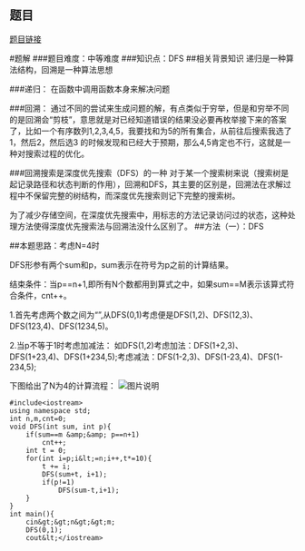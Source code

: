 ## 题目
[题目链接](https://www.nowcoder.com/practice/13483f545ad7499c97a3bbcdcdb9312a?tpId=182&tqId=325939&sourceUrl=/exam/oj&channenl=wgithub&fromPut=wgithub)

#题解
###题目难度：中等难度
###知识点：DFS
##相关背景知识
递归是一种算法结构，回溯是一种算法思想

###递归：
在函数中调用函数本身来解决问题

###回溯：
通过不同的尝试来生成问题的解，有点类似于穷举，但是和穷举不同的是回溯会“剪枝”，意思就是对已经知道错误的结果没必要再枚举接下来的答案了，比如一个有序数列1,2,3,4,5，我要找和为5的所有集合，从前往后搜索我选了1，然后2，然后选3 的时候发现和已经大于预期，那么4,5肯定也不行，这就是一种对搜索过程的优化。

###回溯搜索是深度优先搜索（DFS）的一种
对于某一个搜索树来说（搜索树是起记录路径和状态判断的作用），回溯和DFS，其主要的区别是，回溯法在求解过程中不保留完整的树结构，而深度优先搜索则记下完整的搜索树。

为了减少存储空间，在深度优先搜索中，用标志的方法记录访问过的状态，这种处理方法使得深度优先搜索法与回溯法没什么区别了。
##方法（一）：DFS

##本题思路：考虑N=4时

DFS形参有两个sum和p，sum表示在符号为p之前的计算结果。

结束条件：当p==n+1,即所有N个数都用到算式之中，如果sum==M表示该算式符合条件，cnt++。

1.首先考虑两个数之间为“”,从DFS(0,1)考虑便是DFS(1,2)、DFS(12,3)、DFS(123,4)、DFS(1234,5)。

2.当p不等于1时考虑加减法：
如DFS(1,2)考虑加法：DFS(1+2,3)、DFS(1+23,4)、DFS(1+234,5);考虑减法：DFS(1-2,3)、DFS(1-23,4)、DFS(1-234,5);

下图给出了N为4的计算流程：
![图片说明](https://uploadfiles.nowcoder.com/images/20200420/735510_1587369520466_B0062C387EA68EBCF025BFAE5206105C "图片标题") 


```
#include<iostream>
using namespace std;
int n,m,cnt=0;
void DFS(int sum, int p){
    if(sum==m &amp;&amp; p==n+1)
        cnt++;
    int t = 0;
    for(int i=p;i&lt;=n;i++,t*=10){
        t += i;
        DFS(sum+t, i+1);
        if(p!=1)
            DFS(sum-t,i+1);
    }
}
int main(){
    cin&gt;&gt;n&gt;&gt;m;
    DFS(0,1);
    cout&lt;</iostream>